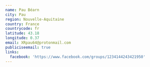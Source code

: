 ```yaml
---
name: Pau Béarn
city: Pau
region: Nouvelle-Aquitaine
country: France
countrycode: fr
latitude: 43.18
longitude: 0.37
email: XRpau64@protonmail.com
publiciseemail: true
links:
  facebook: 'https://www.facebook.com/groups/1234144243421950'
---
```


